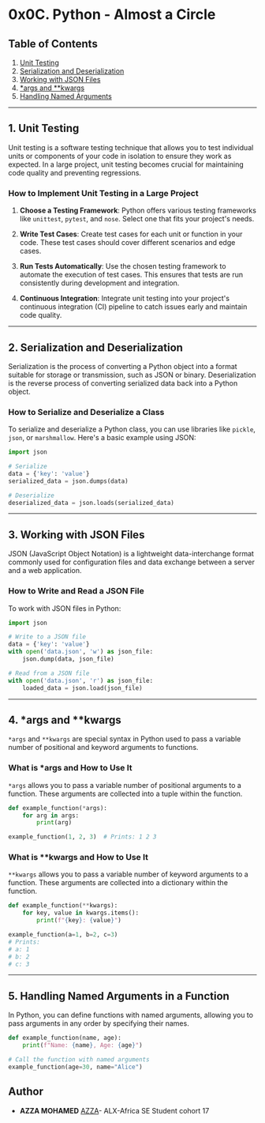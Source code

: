 # 0x0C. Python - Almost a Circle

## Table of Contents

1. [Unit Testing](#unit-testing)
2. [Serialization and Deserialization](#serialization-and-deserialization)
3. [Working with JSON Files](#working-with-json-files)
4. [*args and **kwargs](#args-and-kwargs)
5. [Handling Named Arguments](#handling-named-arguments)

---

## 1. Unit Testing

Unit testing is a software testing technique that allows you to test individual units or components of your code in isolation to ensure they work as expected. In a large project, unit testing becomes crucial for maintaining code quality and preventing regressions.

### How to Implement Unit Testing in a Large Project

1. **Choose a Testing Framework**: Python offers various testing frameworks like `unittest`, `pytest`, and `nose`. Select one that fits your project's needs.

2. **Write Test Cases**: Create test cases for each unit or function in your code. These test cases should cover different scenarios and edge cases.

3. **Run Tests Automatically**: Use the chosen testing framework to automate the execution of test cases. This ensures that tests are run consistently during development and integration.

4. **Continuous Integration**: Integrate unit testing into your project's continuous integration (CI) pipeline to catch issues early and maintain code quality.

---

## 2. Serialization and Deserialization

Serialization is the process of converting a Python object into a format suitable for storage or transmission, such as JSON or binary. Deserialization is the reverse process of converting serialized data back into a Python object.

### How to Serialize and Deserialize a Class

To serialize and deserialize a Python class, you can use libraries like `pickle`, `json`, or `marshmallow`. Here's a basic example using JSON:

```python
import json

# Serialize
data = {'key': 'value'}
serialized_data = json.dumps(data)

# Deserialize
deserialized_data = json.loads(serialized_data)
```

---

## 3. Working with JSON Files

JSON (JavaScript Object Notation) is a lightweight data-interchange format commonly used for configuration files and data exchange between a server and a web application.

### How to Write and Read a JSON File

To work with JSON files in Python:

```python
import json

# Write to a JSON file
data = {'key': 'value'}
with open('data.json', 'w') as json_file:
    json.dump(data, json_file)

# Read from a JSON file
with open('data.json', 'r') as json_file:
    loaded_data = json.load(json_file)
```

---

## 4. *args and **kwargs

`*args` and `**kwargs` are special syntax in Python used to pass a variable number of positional and keyword arguments to functions.

### What is *args and How to Use It

`*args` allows you to pass a variable number of positional arguments to a function. These arguments are collected into a tuple within the function.

```python
def example_function(*args):
    for arg in args:
        print(arg)

example_function(1, 2, 3)  # Prints: 1 2 3
```

### What is **kwargs and How to Use It

`**kwargs` allows you to pass a variable number of keyword arguments to a function. These arguments are collected into a dictionary within the function.

```python
def example_function(**kwargs):
    for key, value in kwargs.items():
        print(f"{key}: {value}")

example_function(a=1, b=2, c=3)
# Prints:
# a: 1
# b: 2
# c: 3
```

---

## 5. Handling Named Arguments in a Function

In Python, you can define functions with named arguments, allowing you to pass arguments in any order by specifying their names.

```python
def example_function(name, age):
    print(f"Name: {name}, Age: {age}")

# Call the function with named arguments
example_function(age=30, name="Alice")
```

## Author
* **AZZA MOHAMED** [AZZA](https://github.com/medazza)- ALX-Africa SE Student cohort 17